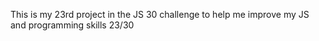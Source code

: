 This is my 23rd project in the JS 30 challenge to help me improve my JS and programming skills 23/30

